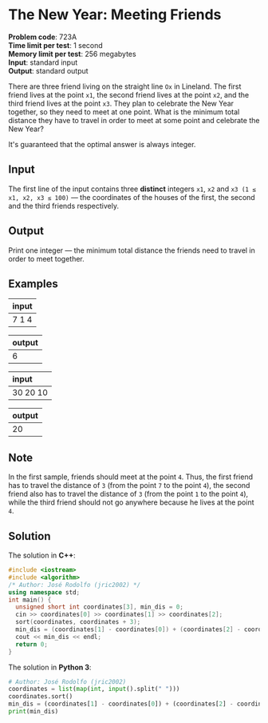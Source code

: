 # The New Year: Meeting Friends
**Problem code**: 723A  
**Time limit per test**: 1 second  
**Memory limit per test**: 256 megabytes  
**Input**: standard input  
**Output**: standard output  

There are three friend living on the straight line `Ox` in Lineland. The first friend lives at the point `x1`, the second friend lives at the point `x2`, and the third friend lives at the point `x3`. They plan to celebrate the New Year together, so they need to meet at one point. What is the minimum total distance they have to travel in order to meet at some point and celebrate the New Year?

It's guaranteed that the optimal answer is always integer.

## Input
The first line of the input contains three **distinct** integers `x1`, `x2` and `x3 (1 ≤ x1, x2, x3 ≤ 100)` — the coordinates of the houses of the first, the second and the third friends respectively.

## Output
Print one integer — the minimum total distance the friends need to travel in order to meet together.

## Examples
| input |
| :--- |
| 7 1 4 |

| output |
| :--- |
| 6 |

| input |
| :--- |
| 30 20 10 |

| output |
| :--- |
| 20 |

## Note
In the first sample, friends should meet at the point `4`. Thus, the first friend has to travel the distance of `3` (from the point `7` to the point `4`), the second friend also has to travel the distance of `3` (from the point `1` to the point `4`), while the third friend should not go anywhere because he lives at the point `4`.

## Solution
The solution in **C++**:
```cpp
#include <iostream>
#include <algorithm>
/* Author: José Rodolfo (jric2002) */
using namespace std;
int main() {
  unsigned short int coordinates[3], min_dis = 0;
  cin >> coordinates[0] >> coordinates[1] >> coordinates[2];
  sort(coordinates, coordinates + 3);
  min_dis = (coordinates[1] - coordinates[0]) + (coordinates[2] - coordinates[1]);
  cout << min_dis << endl;
  return 0;
}
```

The solution in **Python 3**:
```python
# Author: José Rodolfo (jric2002)
coordinates = list(map(int, input().split(" ")))
coordinates.sort()
min_dis = (coordinates[1] - coordinates[0]) + (coordinates[2] - coordinates[1])
print(min_dis)
```